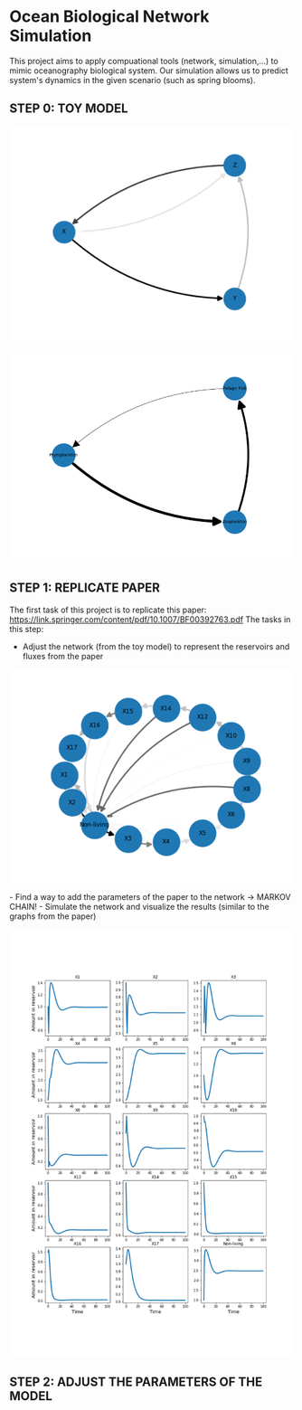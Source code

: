 # Ocean Biological Network Simulation

<p> This project aims to apply compuational tools (network, simulation,...) to mimic oceanography biological system. Our simulation allows us to predict system's dynamics in the given scenario (such as spring blooms). </p>

## STEP 0: TOY MODEL
<p align="center">
  <img src="Results/simple_3_box_model.png">
</p>
<p align="center">
  <img src="Results/simple_foodweb.png">
</p>

## STEP 1: REPLICATE PAPER
The first task of this project is to replicate this paper: https://link.springer.com/content/pdf/10.1007/BF00392763.pdf 
The tasks in this step: 
- Adjust the network (from the toy model) to represent the reservoirs and fluxes from the paper
<p align="center">
  <img src="Results/Replicated_network.png">
</p>
- Find a way to add the parameters of the paper to the network -> MARKOV CHAIN!
- Simulate the network and visualize the results (similar to the graphs from the paper)
<p align="center">
  <img src="Results/all_states.png">
</p>

## STEP 2: ADJUST THE PARAMETERS OF THE MODEL
